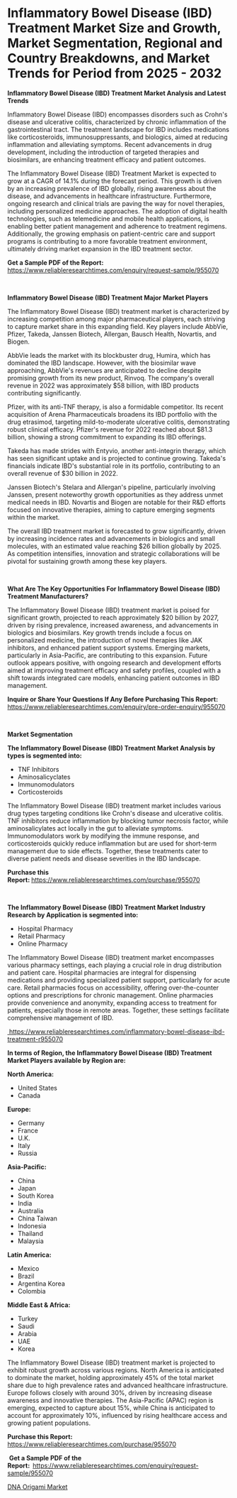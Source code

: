 <p><h1>Inflammatory Bowel Disease (IBD) Treatment Market Size and Growth, Market Segmentation, Regional and Country Breakdowns, and Market Trends for Period from 2025 -  2032</h1></p><p><strong>Inflammatory Bowel Disease (IBD) Treatment Market Analysis and Latest Trends</strong></p>
<p><p>Inflammatory Bowel Disease (IBD) encompasses disorders such as Crohn's disease and ulcerative colitis, characterized by chronic inflammation of the gastrointestinal tract. The treatment landscape for IBD includes medications like corticosteroids, immunosuppressants, and biologics, aimed at reducing inflammation and alleviating symptoms. Recent advancements in drug development, including the introduction of targeted therapies and biosimilars, are enhancing treatment efficacy and patient outcomes.</p><p>The Inflammatory Bowel Disease (IBD) Treatment Market is expected to grow at a CAGR of 14.1% during the forecast period. This growth is driven by an increasing prevalence of IBD globally, rising awareness about the disease, and advancements in healthcare infrastructure. Furthermore, ongoing research and clinical trials are paving the way for novel therapies, including personalized medicine approaches. The adoption of digital health technologies, such as telemedicine and mobile health applications, is enabling better patient management and adherence to treatment regimens. Additionally, the growing emphasis on patient-centric care and support programs is contributing to a more favorable treatment environment, ultimately driving market expansion in the IBD treatment sector. </p></p>
<p><strong>Get a Sample PDF of the Report:&nbsp;</strong> <a href="https://www.reliableresearchtimes.com/enquiry/request-sample/955070?utm_campaign=2748&utm_medium=2&utm_source=Github&utm_content=ia&utm_term=05032025&utm_id=inflammatory-bowel-disease-ibd-treatment">https://www.reliableresearchtimes.com/enquiry/request-sample/955070</a></p>
<p>&nbsp;</p>
<p><strong>Inflammatory Bowel Disease (IBD) Treatment Major Market Players</strong></p>
<p><p>The Inflammatory Bowel Disease (IBD) treatment market is characterized by increasing competition among major pharmaceutical players, each striving to capture market share in this expanding field. Key players include AbbVie, Pfizer, Takeda, Janssen Biotech, Allergan, Bausch Health, Novartis, and Biogen.</p><p>AbbVie leads the market with its blockbuster drug, Humira, which has dominated the IBD landscape. However, with the biosimilar wave approaching, AbbVie's revenues are anticipated to decline despite promising growth from its new product, Rinvoq. The company's overall revenue in 2022 was approximately $58 billion, with IBD products contributing significantly.</p><p>Pfizer, with its anti-TNF therapy, is also a formidable competitor. Its recent acquisition of Arena Pharmaceuticals broadens its IBD portfolio with the drug etrasimod, targeting mild-to-moderate ulcerative colitis, demonstrating robust clinical efficacy. Pfizer's revenue for 2022 reached about $81.3 billion, showing a strong commitment to expanding its IBD offerings.</p><p>Takeda has made strides with Entyvio, another anti-integrin therapy, which has seen significant uptake and is projected to continue growing. Takeda's financials indicate IBD's substantial role in its portfolio, contributing to an overall revenue of $30 billion in 2022.</p><p>Janssen Biotech's Stelara and Allergan's pipeline, particularly involving Janssen, present noteworthy growth opportunities as they address unmet medical needs in IBD. Novartis and Biogen are notable for their R&D efforts focused on innovative therapies, aiming to capture emerging segments within the market.</p><p>The overall IBD treatment market is forecasted to grow significantly, driven by increasing incidence rates and advancements in biologics and small molecules, with an estimated value reaching $26 billion globally by 2025. As competition intensifies, innovation and strategic collaborations will be pivotal for sustaining growth among these key players.</p></p>
<p>&nbsp;</p>
<p><strong>What Are The Key Opportunities For Inflammatory Bowel Disease (IBD) Treatment Manufacturers?</strong></p>
<p><p>The Inflammatory Bowel Disease (IBD) treatment market is poised for significant growth, projected to reach approximately $20 billion by 2027, driven by rising prevalence, increased awareness, and advancements in biologics and biosimilars. Key growth trends include a focus on personalized medicine, the introduction of novel therapies like JAK inhibitors, and enhanced patient support systems. Emerging markets, particularly in Asia-Pacific, are contributing to this expansion. Future outlook appears positive, with ongoing research and development efforts aimed at improving treatment efficacy and safety profiles, coupled with a shift towards integrated care models, enhancing patient outcomes in IBD management.</p></p>
<p><strong>Inquire or Share Your Questions If Any Before Purchasing This Report:</strong> <a href="https://www.reliableresearchtimes.com/enquiry/pre-order-enquiry/955070?utm_campaign=2748&utm_medium=2&utm_source=Github&utm_content=ia&utm_term=05032025&utm_id=inflammatory-bowel-disease-ibd-treatment">https://www.reliableresearchtimes.com/enquiry/pre-order-enquiry/955070</a></p>
<p>&nbsp;</p>
<p><strong>Market Segmentation</strong></p>
<p><strong>The Inflammatory Bowel Disease (IBD) Treatment Market Analysis by types is segmented into:</strong></p>
<p><ul><li>TNF Inhibitors</li><li>Aminosalicyclates</li><li>Immunomodulators</li><li>Corticosteroids</li></ul></p>
<p><p>The Inflammatory Bowel Disease (IBD) treatment market includes various drug types targeting conditions like Crohn's disease and ulcerative colitis. TNF inhibitors reduce inflammation by blocking tumor necrosis factor, while aminosalicylates act locally in the gut to alleviate symptoms. Immunomodulators work by modifying the immune response, and corticosteroids quickly reduce inflammation but are used for short-term management due to side effects. Together, these treatments cater to diverse patient needs and disease severities in the IBD landscape.</p></p>
<p><strong>Purchase this Report:&nbsp;</strong><a href="https://www.reliableresearchtimes.com/purchase/955070?utm_campaign=2748&utm_medium=2&utm_source=Github&utm_content=ia&utm_term=05032025&utm_id=inflammatory-bowel-disease-ibd-treatment">https://www.reliableresearchtimes.com/purchase/955070</a></p>
<p>&nbsp;</p>
<p><strong>The Inflammatory Bowel Disease (IBD) Treatment Market Industry Research by Application is segmented into:</strong></p>
<p><ul><li>Hospital Pharmacy</li><li>Retail Pharmacy</li><li>Online Pharmacy</li></ul></p>
<p><p>The Inflammatory Bowel Disease (IBD) treatment market encompasses various pharmacy settings, each playing a crucial role in drug distribution and patient care. Hospital pharmacies are integral for dispensing medications and providing specialized patient support, particularly for acute care. Retail pharmacies focus on accessibility, offering over-the-counter options and prescriptions for chronic management. Online pharmacies provide convenience and anonymity, expanding access to treatment for patients, especially those in remote areas. Together, these settings facilitate comprehensive management of IBD.</p></p>
<p><a href="https://www.reliableresearchtimes.com/inflammatory-bowel-disease-ibd-treatment-r955070?utm_campaign=2748&utm_medium=2&utm_source=Github&utm_content=ia&utm_term=05032025&utm_id=inflammatory-bowel-disease-ibd-treatment">&nbsp;https://www.reliableresearchtimes.com/inflammatory-bowel-disease-ibd-treatment-r955070</a></p>
<p><strong>In terms of Region, the Inflammatory Bowel Disease (IBD) Treatment Market Players available by Region are:</strong></p>
<p>
    <p> <strong> North America: </strong>
        <ul>
            <li>United States</li>
            <li>Canada</li>
        </ul>
        </p> 
    <p> <strong> Europe: </strong>
        <ul>
            <li>Germany</li>
            <li>France</li>
            <li>U.K.</li>
            <li>Italy</li>
            <li>Russia</li>
        </ul>
        </p> 
    <p> <strong> Asia-Pacific: </strong>
        <ul>
            <li>China</li>
            <li>Japan</li>
            <li>South Korea</li>
            <li>India</li>
            <li>Australia</li>
            <li>China Taiwan</li>
            <li>Indonesia</li>
            <li>Thailand</li>
            <li>Malaysia</li>
        </ul>
        </p> 
    <p> <strong> Latin America: </strong>
        <ul>
            <li>Mexico</li>
            <li>Brazil</li>
            <li>Argentina Korea</li>
            <li>Colombia</li>
        </ul>
        </p> 
    <p> <strong> Middle East & Africa: </strong>
        <ul>
            <li>Turkey</li>
            <li>Saudi</li>
            <li>Arabia</li>
            <li>UAE</li>
            <li>Korea</li>
        </ul>
    </p>
    </p>
<p><p>The Inflammatory Bowel Disease (IBD) treatment market is projected to exhibit robust growth across various regions. North America is anticipated to dominate the market, holding approximately 45% of the total market share due to high prevalence rates and advanced healthcare infrastructure. Europe follows closely with around 30%, driven by increasing disease awareness and innovative therapies. The Asia-Pacific (APAC) region is emerging, expected to capture about 15%, while China is anticipated to account for approximately 10%, influenced by rising healthcare access and growing patient populations.</p></p>
<p><strong>Purchase this Report: </strong><a href="https://www.reliableresearchtimes.com/purchase/955070?utm_campaign=2748&utm_medium=2&utm_source=Github&utm_content=ia&utm_term=05032025&utm_id=inflammatory-bowel-disease-ibd-treatment">https://www.reliableresearchtimes.com/purchase/955070</a></p>
<p>&nbsp;<strong>Get a Sample PDF of the Report:&nbsp;&nbsp;</strong><a href="https://www.reliableresearchtimes.com/enquiry/request-sample/955070?utm_campaign=2748&utm_medium=2&utm_source=Github&utm_content=ia&utm_term=05032025&utm_id=inflammatory-bowel-disease-ibd-treatment">https://www.reliableresearchtimes.com/enquiry/request-sample/955070</a></p>
<p><strong></strong></p>
<p><p><a href="https://github.com/abuugjetaj/Market-Research-Report-List-1/blob/main/dna-origami-market.md?utm_campaign=2748&utm_medium=2&utm_source=Github&utm_content=ia&utm_term=05032025&utm_id=inflammatory-bowel-disease-ibd-treatment">DNA Origami Market</a></p></p>